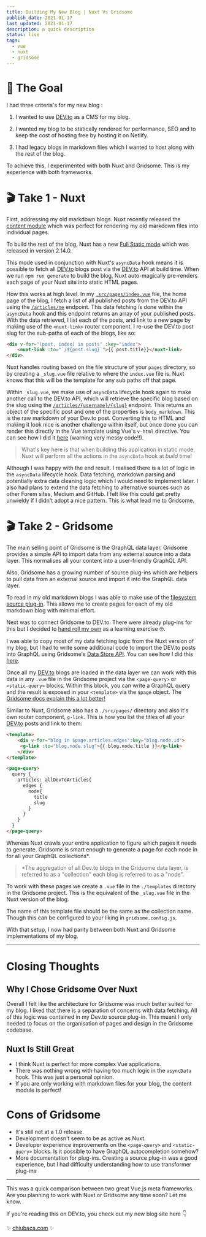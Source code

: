 ```yaml
---
title: Building My New Blog | Nuxt Vs Gridsome
publish_date: 2021-01-17
last_updated: 2021-01-17
description: a quick description
status: live
tags:
  - vue
  - nuxt
  - gridsome
---
```

# 🥅 The Goal

I had three criteria's for my new blog :

1. I wanted to use [DEV.to](http://dev.to) as a CMS for my blog. 

2. I wanted my blog to be statically rendered for performance, SEO and to keep the cost of hosting free by hosting it on Netlify.

3. I had legacy blogs in markdown files which I wanted to host along with the rest of the blog. 

To achieve this, I experimented with both Nuxt and Gridsome. This is my experience with both frameworks.

# 🎬 Take 1 - Nuxt

First, addressing my old markdown blogs. Nuxt recently released the [content module](https://content.nuxtjs.org/) which was perfect for rendering my old markdown files into individual pages. 

To build the rest of the blog, Nuxt has a new [Full Static mode](https://nuxtjs.org/blog/going-full-static) which was released in version 2.14.0.

This mode used in conjunction with Nuxt's `asyncData` hook means it is possible to fetch all [DEV.to](http://dev.to) blogs post via the [DEV.to](http://dev.to) API at build time. When we run `npm run generate` to build the blog, Nuxt auto-magically pre-renders each page of your Nuxt site into static HTML pages. 

How this works at high level. In my [`.src/pages/index.vue`](https://github.com/chiubaca/chiubaca.com/blob/nuxt/pages/index.vue) file, the home page of the blog, I fetch a list of all published posts from the DEV.to API using the [`/articles/me`](https://docs.dev.to/api/index.html#operation/getUserArticles) endpoint. This data fetching is done within the `asyncData` hook and this endpoint returns an array of your published posts. With the data retrieved, I list each of the posts, and link to a new page by making use of the `<nuxt-link>` router component. I re-use the DEV.to post slug for the sub-paths of each of the blogs, like so:

```html
<div v-for="(post, index) in posts" :key="index">
	<nuxt-link :to="`/${post.slug}`">{{ post.title}}</nuxt-link>
</div>
```

Nuxt handles routing based on the file structure of your `pages` directory, so by creating a `_slug.vue` file relative to where the `index.vue` file is. Nuxt knows that this will be the template for any sub paths off that page. 

Within `_slug.vue`,  we make use of `asyncData` lifecycle hook again to make another call to the DEV.to API, which will retrieve the specific blog based on the slug using the [`/articles/{username}/{slug}`](https://dev.to/api/articles/%7Busername%7D/%7Bslug%7D) endpoint. This returns an object of the specific post and one of the properties is `body_markdown`. This is the raw markdown of your Dev.to post. Converting this to HTML and making it look nice is another challenge within itself, but once done you can render this directly in the Vue template using Vue's `v-html` directive. You can see how I did it [here](https://github.com/chiubaca/chiubaca.com/blob/nuxt/pages/wip/_slug.vue) (warning very messy code!!).

> What's key here is that when building this application in static mode, Nuxt will perform all the actions in the `asyncData` hook at *build* time!

Although I was happy with the end result. I realised there is a lot of logic in the `asyncData` lifecycle hook. Data fetching, markdown parsing and potentially extra data cleaning logic which I would need to implement later. I also had plans to extend the data fetching to alternative sources such as other Forem sites, Medium and GitHub. I felt like this could get pretty unwieldy if I didn't adopt a nice pattern. This is what lead me to Gridsome.

# 🎬 Take 2 - Gridsome

The main selling point of Gridsome is the GraphQL data layer. Gridsome provides a simple API to import data from any external source into a data layer. This normalises all your content into a user-friendly GraphQL API. 

Also, Gridsome has a growing number of source plug-ins which are helpers to pull data from an external source and import it into the GraphQL data layer. 

To read in my old markdown blogs I was able to make use of the [filesystem source plug-in](https://gridsome.org/plugins/@gridsome/source-filesystem). This allows me to create pages for each of my old markdown blog with minimal effort.

Next was to connect Gridsome to DEV.to. There were already plug-ins for this but I decided to [hand roll my own](https://github.com/chiubaca/gridsome-source-devto) as a learning exercise 🤓.

I was able to copy most of my data fetching logic from the Nuxt version of my blog, but I had to write some additional code to import the DEV.to posts into GraphQL using Gridsome's [Data Store API](https://gridsome.org/docs/data-store-api/). You can see how I did this [here](https://github.com/chiubaca/gridsome-source-devto/blob/83efc3cc4e3347ce8af82ea89ec442ae76a88589/index.js#L97).

Once all my [DEV.to](http://dev.to) blogs are loaded in the data layer we can work with this data in any `.vue` file in the Gridsome project via the `<page-query>` or `<static-query>` blocks. Within this block, you can write a GraphQL query and the result is exposed in your `<template>` via the `$page` object.  The [Gridsome docs explain this a lot better!](https://gridsome.org/docs/querying-data/)

Similar to Nuxt, Gridsome also has a `./src/pages/` directory and also it's own router component, `g-link`. This is how you list the titles of all your [DEV.to](http://dev.to) posts and link to them:

```html
<template>
    <div v-for="blog in $page.articles.edges":key="blog.node.id">
	 <g-link :to="blog.node.slug">{{ blog.node.title }}</g-link>
    </div>
</template>

<page-query>
  query {
    articles: allDevToArticles{
      edges {
        node{
          title
          slug
        }
      }
    }
  }
</page-query>
```

Whereas Nuxt crawls your entire application to figure which pages it needs to generate. Gridsome is smart enough to generate a page for each node in for all your GraphQL collections*.

> *The aggregation of all Dev.to blogs in the Gridsome data layer,  is referred to as a "collection" each blog is referred to as a "node".

To work with these pages we create a `.vue` file in the `./templates` directory in the Gridsome project. This is the equivalent of the `_slug.vue` file in the Nuxt version of the blog. 

The name of this template file should be the same as the collection name. Though this can be configured to your liking in `gridsome.config.js`. 

With that setup, I now had parity between both Nuxt and Gridsome implementations of my blog.  

---
# Closing Thoughts

## Why I Chose Gridsome Over Nuxt

Overall I felt like the architecture for Gridsome was much better suited for my blog. I liked that there is a separation of concerns with data fetching. All of this logic was contained in my Dev.to source plug-in. This meant I only needed to focus on the organisation of pages and design in the Gridsome codebase.

## Nuxt Is Still Great

- I think Nuxt is perfect for more complex Vue applications.
- There was nothing wrong with having too much logic in the `asyncData` hook. This was just a personal opinion.
- If you are only working with markdown files for your blog, the content module is perfect!

# Cons of Gridsome

- It's still not at a 1.0 release.
- Development doesn't seem to be as active as Nuxt.
- Developer experience improvements on the `<page-query>` and `<static-query>` blocks. Is it possible to have GraphQL autocompletion somehow?
- More documentation for plug-ins. Creating a source plug-in was a good experience, but I had difficulty understanding how to use transformer plug-ins

---
This was a quick comparison between two great Vue.js meta frameworks. Are you planning to work with Nuxt or Gridsome any time soon? Let me know.

If you're reading this on DEV.to, you check out my new blog site here 👇

✨ [chiubaca.com](http://chiubaca.com) ✨